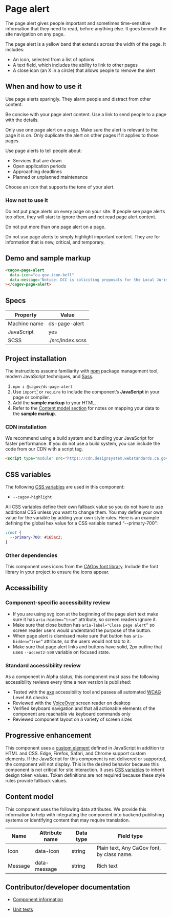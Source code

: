# Page alert

The page alert gives people important and sometimes time-sensitive information that they need to read, before anything else. It goes beneath the site navigation on any page.

The page alert is a yellow band that extends across the width of the page. It includes:

- An icon, selected from a list of options
- A text field, which includes the ability to link to other pages
- A close icon (an X in a circle) that allows people to remove the alert

## When and how to use it

Use page alerts sparingly. They alarm people and distract from other content.

Be concise with your page alert content. Use a link to send people to a page with the details.

Only use one page alert on a page. Make sure the alert is relevant to the page it is on. Only duplicate the alert on other pages if it applies to those pages.

Use page alerts to tell people about:

- Services that are down
- Open application periods
- Approaching deadlines
- Planned or unplanned maintenance

Choose an icon that supports the tone of your alert.

### How not to use it

Do not put page alerts on every page on your site. If people see page alerts too often, they will start to ignore them and not read page alert content.

Do not put more than one page alert on a page.

Do not use page alerts to simply highlight important content. They are for information that is new, critical, and temporary.

## Demo and sample markup

```html preview reset
<cagov-page-alert
  data-icon="ca-gov-icon-bell"
  data-message='Notice: DCC is soliciting proposals for the Local Jurisdiction Assistance Grant Program. <a href="#">Learn more</a>.'
></cagov-page-alert>
```

## Specs

| Property     | Value            |
| ------------ | ---------------- |
| Machine name | ds-page-alert    |
| JavaScript   | yes              |
| SCSS         | ./src/index.scss |

## Project installation

The instructions assume familiarity with [npm](https://npmjs.com) package management tool, modern JavaScript techniques, and [Sass](https://sass-lang.com/).

1. `npm i @cagov/ds-page-alert`
2. Use `import`[¹](/footnotes/#footnote1) or `require` to include the component’s **JavaScript** in your page or compiler.
4. Add the **sample markup** to your HTML.
5. Refer to the [Content model section](#content-model) for notes on mapping your data to the **sample markup**.

### CDN installation

We recommend using a build system and bundling your JavaScript for faster performance. If you do not use a build system, you can include the code from our CDN with a script tag.

```html
<script type="module" src="https://cdn.designsystem.webstandards.ca.gov/components/ds-page-alert/v2.0.3/dist/index.js"></script>
```

## CSS variables

The following [CSS variables](https://developer.mozilla.org/en-US/docs/Web/CSS/Using_CSS_custom_properties) are used in this component:

- `--cagov-highlight`

All CSS variables define their own fallback value so you do not have to use additional CSS unless you want to change them. You may define your own value for the variable by adding your own style rules. Here is an example defining the global hex value for a CSS variable named “--primary-700”:

```css
:root {
  --primary-700: #165ac2;
}
```

### Other dependencies

This component uses icons from the [CAGov font library](https://template.webstandards.ca.gov/sample/icon-fonts.html). Include the font library in your project to ensure the icons appear.

## Accessibility

### Component-specific accessibility review

- If you are using svg icon at the beginning of the page alert text make sure it has `aria-hidden=”true”` attribute, so screen readers ignore it.
- Make sure that close button has `aria-label="Close page alert”` so screen reader users would understand the purpose of the button.
- When page alert is dismissed make sure that button has `aria-hidden=”true”` attribute, so the users would not tab to it.
- Make sure that page alert links and buttons have solid, 2px outline that uses `--accent2-500` variable on focused state.

### Standard accessibility review

As a component in Alpha status, this component must pass the following accessibility reviews every time a new version is published:

- Tested with the [axe](https://www.deque.com/axe/) accessibility tool and passes all automated [WCAG](https://www.w3.org/TR/WCAG21/) Level AA checks
- Reviewed with the [VoiceOver](https://www.apple.com/voiceover/info/guide/_1121.html) screen reader on desktop
- Verified keyboard navigation and that all actionable elements of the component are reachable via keyboard commands only
- Reviewed component layout on a variety of screen sizes

## Progressive enhancement

This component uses a [custom element](https://developer.mozilla.org/en-US/docs/Web/Web_Components/Using_custom_elements) defined in JavaScript in addition to HTML and CSS. Edge, Firefox, Safari, and Chrome support custom elements. If the JavaScript for this component is not delivered or supported, the component will not display. This is the desired behavior because this component is not critical for site interaction. It uses [CSS variables](<https://developer.mozilla.org/en-US/docs/Web/CSS/var()#syntax>) to inherit design token values. Token definitions are not required because these style rules provide fallback values.

<a name="content-model"></a>

## Content model

This component uses the following data attributes. We provide this information to help with integrating the component into backend publishing systems or identifying content that may require translation.

| Name    | Attribute name | Data type | Field type                                 |
| ------- | -------------- | --------- | ------------------------------------------ |
| Icon    | data-icon      | string    | Plain text, Any CaGov font, by class name. |
| Message | data-message   | string    | Rich text                                  |

## Contributor/developer documentation

- [Component information](https://github.com/cagov/design-system/blob/main/components/README.md)

- [Unit tests](https://github.com/cagov/design-system/blob/main/components/UNIT-TESTS.md)
